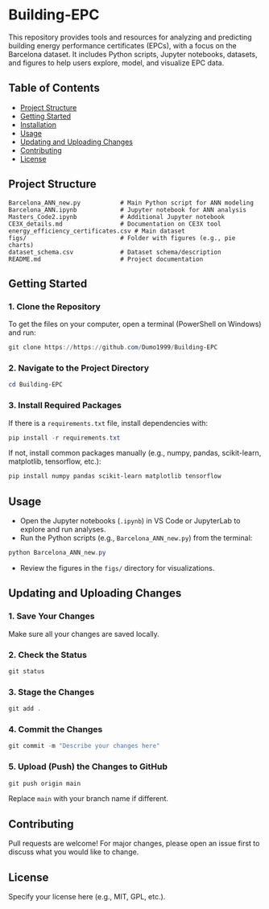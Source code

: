 # Building-EPC

This repository provides tools and resources for analyzing and predicting building energy performance certificates (EPCs), with a focus on the Barcelona dataset. It includes Python scripts, Jupyter notebooks, datasets, and figures to help users explore, model, and visualize EPC data.

## Table of Contents
- [Project Structure](#project-structure)
- [Getting Started](#getting-started)
- [Installation](#installation)
- [Usage](#usage)
- [Updating and Uploading Changes](#updating-and-uploading-changes)
- [Contributing](#contributing)
- [License](#license)

## Project Structure
```
Barcelona_ANN_new.py           # Main Python script for ANN modeling
Barcelona_ANN.ipynb            # Jupyter notebook for ANN analysis
Masters_Code2.ipynb            # Additional Jupyter notebook
CE3X_details.md                # Documentation on CE3X tool
energy_efficiency_certificates.csv # Main dataset
figs/                          # Folder with figures (e.g., pie charts)
dataset_schema.csv             # Dataset schema/description
README.md                      # Project documentation
```

## Getting Started

### 1. Clone the Repository
To get the files on your computer, open a terminal (PowerShell on Windows) and run:

```powershell
git clone https://https://github.com/Dumo1999/Building-EPC
```

### 2. Navigate to the Project Directory
```powershell
cd Building-EPC
```

### 3. Install Required Packages
If there is a `requirements.txt` file, install dependencies with:

```powershell
pip install -r requirements.txt
```
If not, install common packages manually (e.g., numpy, pandas, scikit-learn, matplotlib, tensorflow, etc.):

```powershell
pip install numpy pandas scikit-learn matplotlib tensorflow
```

## Usage
- Open the Jupyter notebooks (`.ipynb`) in VS Code or JupyterLab to explore and run analyses.
- Run the Python scripts (e.g., `Barcelona_ANN_new.py`) from the terminal:

```powershell
python Barcelona_ANN_new.py
```

- Review the figures in the `figs/` directory for visualizations.

## Updating and Uploading Changes

### 1. Save Your Changes
Make sure all your changes are saved locally.

### 2. Check the Status
```powershell
git status
```

### 3. Stage the Changes
```powershell
git add .
```

### 4. Commit the Changes
```powershell
git commit -m "Describe your changes here"
```

### 5. Upload (Push) the Changes to GitHub
```powershell
git push origin main
```
Replace `main` with your branch name if different.

## Contributing
Pull requests are welcome! For major changes, please open an issue first to discuss what you would like to change.

## License
Specify your license here (e.g., MIT, GPL, etc.).
